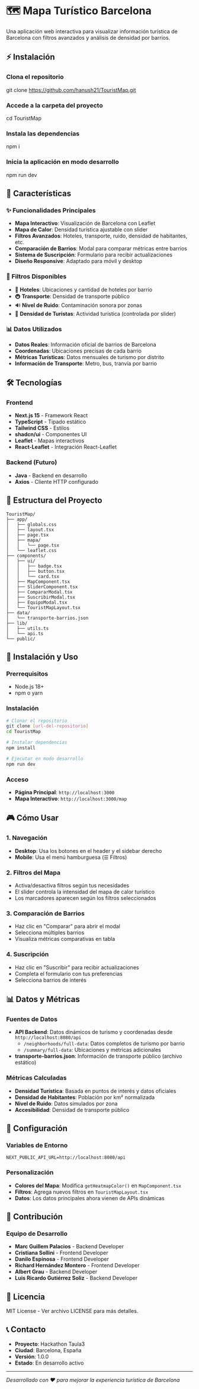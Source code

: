 # 🗺️ Mapa Turístico Barcelona

Una aplicación web interactiva para visualizar información turística de Barcelona con filtros avanzados y análisis de densidad por barrios.

## ⚡ Instalación

### Clona el repositorio

git clone https://github.com/hanush21/TouristMap.git

### Accede a la carpeta del proyecto

cd TouristMap


### Instala las dependencias

npm i


### Inicia la aplicación en modo desarrollo

npm run dev

## 🚀 Características

### ✨ Funcionalidades Principales
- **Mapa Interactivo**: Visualización de Barcelona con Leaflet
- **Mapa de Calor**: Densidad turística ajustable con slider
- **Filtros Avanzados**: Hoteles, transporte, ruido, densidad de habitantes, etc.
- **Comparación de Barrios**: Modal para comparar métricas entre barrios
- **Sistema de Suscripción**: Formulario para recibir actualizaciones
- **Diseño Responsive**: Adaptado para móvil y desktop

### 🎯 Filtros Disponibles
- 🏨 **Hoteles**: Ubicaciones y cantidad de hoteles por barrio
- 🚇 **Transporte**: Densidad de transporte público
- 🔊 **Nivel de Ruido**: Contaminación sonora por zonas
- 🎒 **Densidad de Turistas**: Actividad turística (controlada por slider)

### 📊 Datos Utilizados
- **Datos Reales**: Información oficial de barrios de Barcelona
- **Coordenadas**: Ubicaciones precisas de cada barrio
- **Métricas Turísticas**: Datos mensuales de turismo por distrito
- **Información de Transporte**: Metro, bus, tranvía por barrio

## 🛠️ Tecnologías

### Frontend
- **Next.js 15** - Framework React
- **TypeScript** - Tipado estático
- **Tailwind CSS** - Estilos
- **shadcn/ui** - Componentes UI
- **Leaflet** - Mapas interactivos
- **React-Leaflet** - Integración React-Leaflet

### Backend (Futuro)
- **Java** - Backend en desarrollo
- **Axios** - Cliente HTTP configurado

## 📁 Estructura del Proyecto

```
TouristMap/
├── app/
│   ├── globals.css
│   ├── layout.tsx
│   ├── page.tsx
│   ├── mapa/
│   │   └── page.tsx
│   └── leaflet.css
├── components/
│   ├── ui/
│   │   ├── badge.tsx
│   │   ├── button.tsx
│   │   └── card.tsx
│   ├── MapComponent.tsx
│   ├── SliderComponent.tsx
│   ├── CompararModal.tsx
│   ├── SuscribirModal.tsx
│   ├── EquipoModal.tsx
│   └── TouristMapLayout.tsx
├── data/
│   └── transporte-barrios.json
├── lib/
│   ├── utils.ts
│   └── api.ts
└── public/
```

## 🚀 Instalación y Uso

### Prerrequisitos
- Node.js 18+
- npm o yarn

### Instalación
```bash
# Clonar el repositorio
git clone [url-del-repositorio]
cd TouristMap

# Instalar dependencias
npm install

# Ejecutar en modo desarrollo
npm run dev
```

### Acceso
- **Página Principal**: `http://localhost:3000`
- **Mapa Interactivo**: `http://localhost:3000/map`

## 🎮 Cómo Usar

### 1. Navegación
- **Desktop**: Usa los botones en el header y el sidebar derecho
- **Mobile**: Usa el menú hamburguesa (☰ Filtros)

### 2. Filtros del Mapa
- Activa/desactiva filtros según tus necesidades
- El slider controla la intensidad del mapa de calor turístico
- Los marcadores aparecen según los filtros seleccionados

### 3. Comparación de Barrios
- Haz clic en "Comparar" para abrir el modal
- Selecciona múltiples barrios
- Visualiza métricas comparativas en tabla

### 4. Suscripción
- Haz clic en "Suscribir" para recibir actualizaciones
- Completa el formulario con tus preferencias
- Selecciona barrios de interés

## 📊 Datos y Métricas

### Fuentes de Datos
- **API Backend**: Datos dinámicos de turismo y coordenadas desde `http://localhost:8080/api`
  - `/neighborhoods/full-data`: Datos completos de turismo por barrio
  - `/summary/full-data`: Ubicaciones y métricas adicionales
- **transporte-barrios.json**: Información de transporte público (archivo estático)

### Métricas Calculadas
- **Densidad Turística**: Basada en puntos de interés y datos oficiales
- **Densidad de Habitantes**: Población por km² normalizada
- **Nivel de Ruido**: Datos simulados por zona
- **Accesibilidad**: Densidad de transporte público

## 🔧 Configuración

### Variables de Entorno
```env
NEXT_PUBLIC_API_URL=http://localhost:8080/api
```

### Personalización
- **Colores del Mapa**: Modifica `getHeatmapColor()` en `MapComponent.tsx`
- **Filtros**: Agrega nuevos filtros en `TouristMapLayout.tsx`
- **Datos**: Los datos principales ahora vienen de APIs dinámicas

## 🤝 Contribución

### Equipo de Desarrollo
- **Marc Guillem Palacios** - Backend Developer
- **Cristiana Sollini** - Frontend Developer
- **Danilo Espinosa** - Frontend Developer
- **Richard Hernández Montero** - Frontend Developer
- **Albert Grau** - Backend Developer
- **Luis Ricardo Gutiérrez Soliz** - Backend Developer

## 📄 Licencia

MIT License - Ver archivo LICENSE para más detalles.

## 📞 Contacto

- **Proyecto**: Hackathon Taula3
- **Ciudad**: Barcelona, España
- **Versión**: 1.0.0
- **Estado**: En desarrollo activo

---

*Desarrollado con ❤️ para mejorar la experiencia turística de Barcelona*